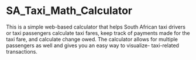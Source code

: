 # SA_Taxi_Math_Calculator
This is a simple web-based calculator that helps South African taxi drivers or taxi passengers calculate taxi fares, keep track of payments made for the taxi fare, and calculate change owed. The calculator allows for multiple passengers as well and gives you an easy way to visualize- taxi-related transactions.
